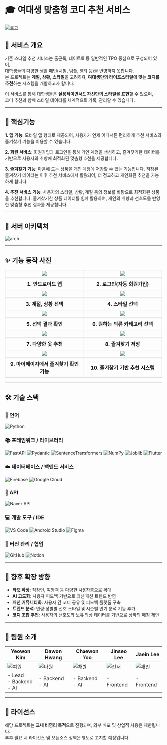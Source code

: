# 🎓 여대생 맞춤형 코디 추천 서비스

![로고](image/로고.png)


## 🧥 서비스 개요
기존 스타일 추천 서비스는 출근룩, 데이트룩 등 일반적인 TPO 중심으로 구성되어 있어,  
대학생들의 다양한 생활 패턴(시험, 팀플, 엠티 등)을 반영하지 못합니다.  
본 프로젝트는 **계절, 상황, 스타일**을 고려하여, **여대생만의 라이프스타일에 맞는 코디를 추천**하는 시스템을 개발하고자 합니다.

이 서비스를 통해 대학생들은 **실용적이면서도 자신만의 스타일을 표현**할 수 있으며,  
코디 추천과 함께 스타일 데이터를 체계적으로 기록, 관리할 수 있습니다.

---

## 🤖 핵심기능
**1. 앱 기능**: 
모바일 앱 형태로 제공되어, 사용자가 언제 어디서든 편리하게 추천 서비스와 즐겨찾기 기능을 이용할 수 있습니다.

**2. 회원 서비스**: 
회원가입과 로그인을 통해 개인 계정을 생성하고, 즐겨찾기한 데이터를 기반으로 사용자의 취향에 최적화된 맞춤형 추천을 제공합니다.

**3. 즐겨찾기 기능**: 
마음에 드는 상품을 개인 계정에 저장할 수 있는 기능입니다.
저장된 즐겨찾기 데이터는 이후 추천 서비스에서 활용되어, 더 정교하고 개인화된 추천을 가능하게 합니다.

**4. 추천 서비스 기능**: 
사용자의 스타일, 상황, 계절 등의 정보를 바탕으로 최적화된 상품을 추천합니다. 즐겨찾기한 상품 데이터를 함께 활용하여, 개인의 취향과 선호도를 반영한 맞춤형 추천 결과를 제공합니다.

---

## 🎀 서버 아키텍처
![arch](image/arch.png)

---

## ✨ 기능 동작 사진

<table style="width: 100%; border-collapse: collapse; text-align: center;">
  <tr>
    <td style="width: 50%; border: 1px solid #ccc;">
      <img src="image/android_app.png" style="max-width:95%;"><br>
    </td>
    <td style="width: 50%; border: 1px solid #ccc;">
      <img src="image/login.png" style="max-width:95%;"><br>
    </td>
  </tr>
  <tr>
    <td style="padding: 8px; border: 1px solid #ccc;">
      <b>1. 안드로이드 앱</b>
    </td>
    <td style="padding: 8px; border: 1px solid #ccc;">
      <b>2. 로그인(자동 회원가입)</b>
    </td>
  </tr>
  <tr>
    <td style="width: 50%; border: 1px solid #ccc;">
      <img src="image/season_situation.png" style="max-width:95%;"><br>
    </td>
    <td style="width: 50%; border: 1px solid #ccc;">
      <img src="image/style_select.png" style="max-width:95%;"><br>
    </td>
  </tr>
  <tr>
    <td style="padding: 8px; border: 1px solid #ccc;">
      <b>3. 계절, 상황 선택</b>
    </td>
    <td style="padding: 8px; border: 1px solid #ccc;">
      <b>4. 스타일 선택</b>
    </td>
  </tr>
  <tr>
    <td style="width: 50%; border: 1px solid #ccc;">
      <img src="image/선택결과확인.png" style="max-width:95%;"><br>
    </td>
    <td style="width: 50%; border: 1px solid #ccc;">
      <img src="image/의류카테고리.png" style="max-width:95%;"><br>
    </td>
  </tr>
  <tr>
    <td style="padding: 8px; border: 1px solid #ccc;">
      <b>5. 선택 결과 확인</b>
    </td>
    <td style="padding: 8px; border: 1px solid #ccc;">
      <b>6. 원하는 의류 카테고리 선택</b>
    </td>
  </tr>
  <tr>
    <td style="width: 50%; border: 1px solid #ccc;">
      <img src="image/1.png" style="max-width:95%;"><br>
    </td>
    <td style="width: 50%; border: 1px solid #ccc;">
      <img src="image/1.png" style="max-width:95%;"><br>
    </td>
  </tr>
  <tr>
    <td style="padding: 8px; border: 1px solid #ccc;">
      <b>7. 다양한 옷 추천</b>
    </td>
    <td style="padding: 8px; border: 1px solid #ccc;">
      <b>8. 즐겨찾기 저장</b>
    </td>
  </tr>
  <tr>
    <td style="width: 50%; border: 1px solid #ccc;">
      <img src="image/마이페이지_즐겨찾기.png" style="max-width:95%;"><br>
    </td>
    <td style="width: 50%; border: 1px solid #ccc;">
      <img src="image/추천.png" style="max-width:95%;"><br>
    </td>
  </tr>
  <tr>
    <td style="padding: 8px; border: 1px solid #ccc;">
      <b>9. 마이페이지에서 즐겨찾기 확인 가능</b>
    </td>
    <td style="padding: 8px; border: 1px solid #ccc;">
      <b>10. 즐겨찾기 기반 추천 시스템</b>
    </td>
  </tr>
</table>

---

## 🛠️ 기술 스택

### 🐍 언어 
![Python](https://img.shields.io/badge/Python-3776AB?style=for-the-badge&logo=python&logoColor=white)

### 📚 프레임워크 / 라이브러리
![FastAPI](https://img.shields.io/badge/FastAPI-009688?style=for-the-badge&logo=fastapi&logoColor=white)
![Pydantic](https://img.shields.io/badge/Pydantic-E92063?style=for-the-badge&logo=pydantic&logoColor=white)
![SentenceTransformers](https://img.shields.io/badge/SentenceTransformers-1A73E8?style=for-the-badge&logo=semanticweb&logoColor=white)
![NumPy](https://img.shields.io/badge/NumPy-013243?style=for-the-badge&logo=numpy&logoColor=white)
![Joblib](https://img.shields.io/badge/Joblib-FF9900?style=for-the-badge&logo=python&logoColor=white)
![Flutter](https://img.shields.io/badge/Flutter-02569B?style=for-the-badge&logo=flutter&logoColor=white)

### ☁️ 데이터베이스 / 백엔드 서비스
![Firebase](https://img.shields.io/badge/Firebase-FFCA28?style=for-the-badge&logo=firebase&logoColor=black)
![Google Cloud](https://img.shields.io/badge/Google%20Cloud-4285F4?style=for-the-badge&logo=googlecloud&logoColor=white)

### 🔌 API
![Naver API](https://img.shields.io/badge/Naver%20API-03C75A?style=for-the-badge&logo=naver&logoColor=green)

### 💻 개발 도구 / IDE
![VS Code](https://img.shields.io/badge/VS%20Code-007ACC?style=for-the-badge&logo=visualstudiocode&logoColor=white)
![Android Studio](https://img.shields.io/badge/Android%20Studio-3DDC84?style=for-the-badge&logo=androidstudio&logoColor=white)
![Figma](https://img.shields.io/badge/Figma-F24E1E?style=for-the-badge&logo=figma&logoColor=white)

### 🤝 버전 관리 / 협업
![GitHub](https://img.shields.io/badge/GitHub-181717?style=for-the-badge&logo=github&logoColor=white)
![Notion](https://img.shields.io/badge/Notion-000000?style=for-the-badge&logo=notion&logoColor=white)


---

## 🚀 향후 확장 방향

- **타겟 확장**: 직장인, 여행객 등 다양한 사용자층으로 확대  
- **AI 고도화**: 사용자 피드백 기반으로 최신 패션 트렌드 반영  
- **패션 커뮤니티화**: 사용자 간 코디 공유 및 피드백 플랫폼 구축  
- **트렌드 분석**: 연령·성별별 선호 스타일 및 시즌별 인기 분석 기능 추가
- **코디 조합 추천**: 사용자의 선호도와 보유 의상 데이터를 기반으로 상하의 매칭 제안

---

## 🙌 팀원 소개

| Yeowon Kim | Dawon Hwang | Chaewon Yoo | Jinseo Lee | Jaein Lee |
|------------|-------------|-------------|------------|-----------|
| ![여원](image/여원.png) | ![다원](image/다원.png) | ![채원](image/채원.png) | ![진서](image/진서.png) | ![재인](image/재인.png) |
| - Lead    <br> - Backend <br> - AI | - Backend <br> - AI | - Backend <br> - AI | - Frontend | - Frontend |


---

## 📄 라이선스

해당 프로젝트는 **교내 비영리 목적**으로 진행되며, 외부 배포 및 상업적 사용은 제한됩니다.  
추후 필요 시 라이선스 및 오픈소스 정책은 별도로 고지할 예정입니다.

